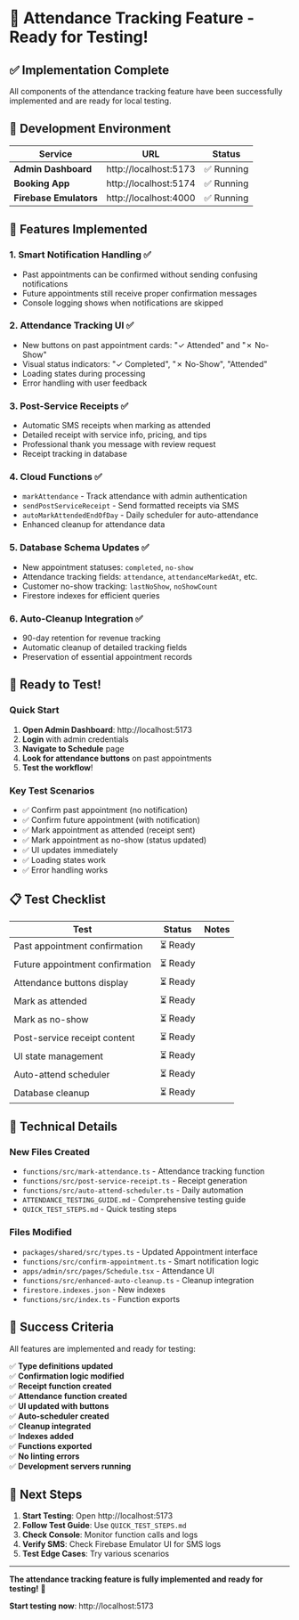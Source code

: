 # 🎉 Attendance Tracking Feature - Ready for Testing!

## ✅ Implementation Complete

All components of the attendance tracking feature have been successfully implemented and are ready for local testing.

## 🚀 Development Environment

| Service | URL | Status |
|---------|-----|--------|
| **Admin Dashboard** | http://localhost:5173 | ✅ Running |
| **Booking App** | http://localhost:5174 | ✅ Running |
| **Firebase Emulators** | http://localhost:4000 | ✅ Running |

## 🎯 Features Implemented

### 1. **Smart Notification Handling** ✅
- Past appointments can be confirmed without sending confusing notifications
- Future appointments still receive proper confirmation messages
- Console logging shows when notifications are skipped

### 2. **Attendance Tracking UI** ✅
- New buttons on past appointment cards: "✓ Attended" and "✗ No-Show"
- Visual status indicators: "✓ Completed", "✗ No-Show", "Attended"
- Loading states during processing
- Error handling with user feedback

### 3. **Post-Service Receipts** ✅
- Automatic SMS receipts when marking as attended
- Detailed receipt with service info, pricing, and tips
- Professional thank you message with review request
- Receipt tracking in database

### 4. **Cloud Functions** ✅
- `markAttendance` - Track attendance with admin authentication
- `sendPostServiceReceipt` - Send formatted receipts via SMS
- `autoMarkAttendedEndOfDay` - Daily scheduler for auto-attendance
- Enhanced cleanup for attendance data

### 5. **Database Schema Updates** ✅
- New appointment statuses: `completed`, `no-show`
- Attendance tracking fields: `attendance`, `attendanceMarkedAt`, etc.
- Customer no-show tracking: `lastNoShow`, `noShowCount`
- Firestore indexes for efficient queries

### 6. **Auto-Cleanup Integration** ✅
- 90-day retention for revenue tracking
- Automatic cleanup of detailed tracking fields
- Preservation of essential appointment records

## 🧪 Ready to Test!

### Quick Start
1. **Open Admin Dashboard**: http://localhost:5173
2. **Login** with admin credentials
3. **Navigate to Schedule** page
4. **Look for attendance buttons** on past appointments
5. **Test the workflow**!

### Key Test Scenarios
- ✅ Confirm past appointment (no notification)
- ✅ Confirm future appointment (with notification)  
- ✅ Mark appointment as attended (receipt sent)
- ✅ Mark appointment as no-show (status updated)
- ✅ UI updates immediately
- ✅ Loading states work
- ✅ Error handling works

## 📋 Test Checklist

| Test | Status | Notes |
|------|--------|-------|
| Past appointment confirmation | ⏳ Ready | |
| Future appointment confirmation | ⏳ Ready | |
| Attendance buttons display | ⏳ Ready | |
| Mark as attended | ⏳ Ready | |
| Mark as no-show | ⏳ Ready | |
| Post-service receipt content | ⏳ Ready | |
| UI state management | ⏳ Ready | |
| Auto-attend scheduler | ⏳ Ready | |
| Database cleanup | ⏳ Ready | |

## 🔧 Technical Details

### New Files Created
- `functions/src/mark-attendance.ts` - Attendance tracking function
- `functions/src/post-service-receipt.ts` - Receipt generation
- `functions/src/auto-attend-scheduler.ts` - Daily automation
- `ATTENDANCE_TESTING_GUIDE.md` - Comprehensive testing guide
- `QUICK_TEST_STEPS.md` - Quick testing steps

### Files Modified
- `packages/shared/src/types.ts` - Updated Appointment interface
- `functions/src/confirm-appointment.ts` - Smart notification logic
- `apps/admin/src/pages/Schedule.tsx` - Attendance UI
- `functions/src/enhanced-auto-cleanup.ts` - Cleanup integration
- `firestore.indexes.json` - New indexes
- `functions/src/index.ts` - Function exports

## 🎯 Success Criteria

All features are implemented and ready for testing:

✅ **Type definitions updated**  
✅ **Confirmation logic modified**  
✅ **Receipt function created**  
✅ **Attendance function created**  
✅ **UI updated with buttons**  
✅ **Auto-scheduler created**  
✅ **Cleanup integrated**  
✅ **Indexes added**  
✅ **Functions exported**  
✅ **No linting errors**  
✅ **Development servers running**  

## 🚀 Next Steps

1. **Start Testing**: Open http://localhost:5173
2. **Follow Test Guide**: Use `QUICK_TEST_STEPS.md`
3. **Check Console**: Monitor function calls and logs
4. **Verify SMS**: Check Firebase Emulator UI for SMS logs
5. **Test Edge Cases**: Try various scenarios

---

**The attendance tracking feature is fully implemented and ready for testing!** 🎉

**Start testing now**: http://localhost:5173
